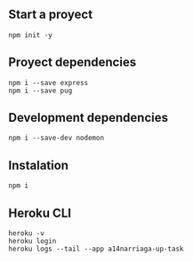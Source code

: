 ## Start a proyect
```
npm init -y
```

## Proyect dependencies
```
npm i --save express
npm i --save pug
```

## Development dependencies
```
npm i --save-dev nodemon
```

## Instalation
```
npm i
```

## Heroku CLI
```
heroku -v
heroku login
heroku logs --tail --app a14narriaga-up-task
```